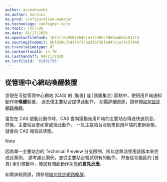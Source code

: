 ```yaml
---
author: aczechowski
ms.author: aaroncz
ms.prod: configuration-manager
ms.technology: configmgr-core
ms.topic: include
ms.date: 01/17/2020
ms.openlocfilehash: 16741fea0589264b14173405cf880ea68b1912f4
ms.sourcegitcommit: bbf820c35414bf2cba356f30fe047c1a34c5384d
ms.translationtype: HT
ms.contentlocale: zh-TW
ms.lasthandoff: 04/21/2020
ms.locfileid: "81691726"
---
```

## <a name="wake-up-a-device-from-the-central-administration-site"></a><a name="bkmk_wake"></a> 從管理中心網站喚醒裝置

<!--6030715-->

您現在可從管理中心網站 (CAS) 的 [裝置]  或 [裝置集合]  節點中，使用用戶端通知動作來**喚醒**裝置。 過去僅主要站台提供此動作。 如需詳細資訊，請參閱[如何設定網路喚醒](../../../../clients/deploy/configure-wake-on-lan.md#bkmk_wol-1810)。

當您在 CAS 啟動此動作時，CAS 會向獲指派用戶端的主要站台傳送快速訊息。 然後，主要站台會如常處理此動作。 一旦主要站台收到來自用戶端的更新狀態，就會向 CAS 報告該狀態。

> [!NOTE]
> 因為單一主要站台的 Technical Preview 分支限制，所以您無法使用該版本來完成此案例。 請考慮此案例，並從主要站台嘗試現有的動作。 然後從功能區的 [首頁]  索引標籤中，傳送有關此動作功能的**意見反應**。
>
> 如需詳細資訊，請參閱[如何設定網路喚醒](../../../../clients/deploy/configure-wake-on-lan.md#bkmk_wol-1810)。
